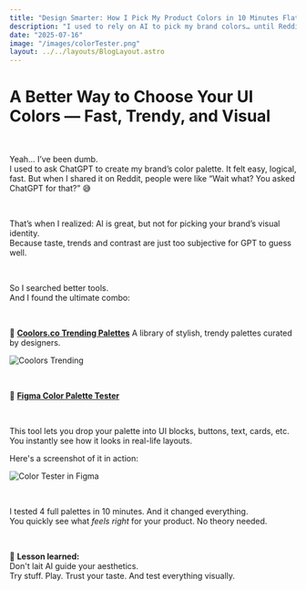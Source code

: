 ```yaml
---
title: "Design Smarter: How I Pick My Product Colors in 10 Minutes Flat"
description: "I used to rely on AI to pick my brand colors… until Reddit roasted me. Here's how I now choose palettes like a designer, with Coolors and a killer Figma tool."
date: "2025-07-16"
image: "/images/colorTester.png"
layout: ../../layouts/BlogLayout.astro
---
```


<BlogContent>
  <h1 class="text-3xl font-bold mb-4">A Better Way to Choose Your UI Colors — Fast, Trendy, and Visual</h1>

  &nbsp;

  Yeah… I’ve been dumb.  
  I used to ask ChatGPT to create my brand’s color palette. It felt easy, logical, fast. But when I shared it on Reddit, people were like “Wait what? You asked ChatGPT for that?” 😅

  &nbsp;

  That’s when I realized: AI is great, but not for picking your brand’s visual identity.  
  Because taste, trends and contrast are just too subjective for GPT to guess well.

  &nbsp;

  So I searched better tools.  
  And I found the ultimate combo:

  &nbsp;

 🎨 **[Coolors.co Trending Palettes](https://coolors.co/palettes/trending)**  A library of stylish, trendy palettes curated by designers.  

  ![Coolors Trending](/images/trendingcolors.png)

  &nbsp;

  🔧 **[Figma Color Palette Tester](https://www.figma.com/community/file/1127256140157343858/color-palette-tester)**  

  &nbsp;

  This tool lets you drop your palette into UI blocks, buttons, text, cards, etc. You instantly see how it looks in real-life layouts.

  Here's a screenshot of it in action:

  ![Color Tester in Figma](/images/color-palette-tester.png)

  &nbsp;

  I tested 4 full palettes in 10 minutes. And it changed everything.  
  You quickly see what *feels right* for your product. No theory needed.

  &nbsp;

  🧠 **Lesson learned:**  
  Don't lait AI guide your aesthetics.  
  Try stuff. Play. Trust your taste. And test everything visually.

</BlogContent>
